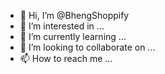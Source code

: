 - 👋 Hi, I’m @BhengShoppify
- 👀 I’m interested in ...
- 🌱 I’m currently learning ...
- 💞️ I’m looking to collaborate on ...
- 📫 How to reach me ...

<!---
BhengShoppify/BhengShoppify is a ✨ special ✨ repository because its `README.md` (this file) appears on your GitHub profile.
You can click the Preview link to take a look at your changes.
--->
